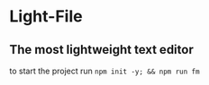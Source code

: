 # Light-File

## The most lightweight text editor

to start the project run ``npm init -y; && npm run fm``
